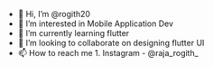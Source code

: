 - 👋 Hi, I’m @rogith20 
- 👀 I’m interested in Mobile Application Dev
- 🌱 I’m currently learning flutter 
- 💞️ I’m looking to collaborate on designing flutter UI
- 📫 How to reach me 1. Instagram - @raja_rogith_

<!---
rogith20/rogith20 is a ✨ special ✨ repository because its `README.md` (this file) appears on your GitHub profile.
You can click the Preview link to take a look at your changes.
--->
